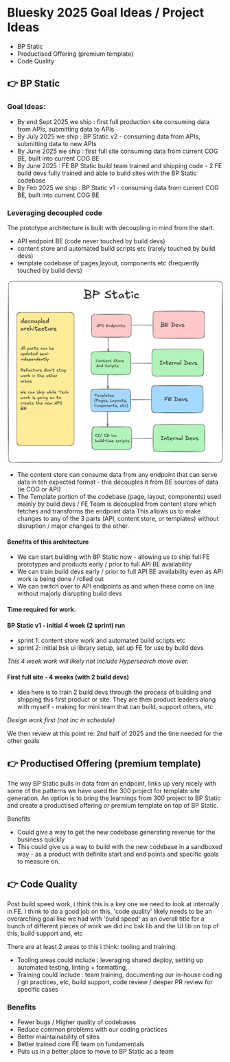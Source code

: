 # Bluesky 2025 Goal Ideas / Project Ideas

- BP Static
- Productised Offering (premium template)
- Code Quality

## 👉 BP Static

### Goal Ideas:

- By end Sept 2025 we ship : first full production site consuming data from APIs, submitting data to APIs
- By July 2025 we ship : BP Static v2 -  consuming data from APIs, submitting data to new APIs
- By June 2025 we ship : first full site consuming data from current COG BE, built into current COG BE
- By June 2025 : FE BP Static build team trained and shipping code - 2 FE build devs fully trained and able to build sites with the BP Static codebase
- By Feb 2025 we ship  : BP Static v1 -  consuming data from current COG BE, built into current COG BE

### Leveraging decoupled code

The prototype architecture is built with decoupling in mind from the start.

- API endpoint BE (code never touched by build devs)
- content store and automated build scripts etc (rarely touched by build devs)
- template codebase of pages,layout, components etc (frequently touched by build devs)

![diagram of decouple BP Static](/img/bp-static-decoupled.png)

- The content store can consume data from any endpoint that can serve data in teh expected format - this decouples it from BE sources of data (ie COG or  API)
- The Template portion of the codebase (page, layout, components) used mainly by build devs / FE Team is decoupled from content store which fetches and transforms the endpoint data
This allows us to make changes to any of the 3 parts (API, content store, or templates) without disruption / major changes to the other.

#### Benefits of this architecture
- We can start building with BP Static now - allowing us to ship full FE prototypes and products early / prior to full API BE availability
- We can train build devs early / prior to full API BE availability  even as API work is being done / rolled out
- We can switch over to API endpoints as and when these come on line without majorly disrupting build devs

#### Time required for work.

#### BP Static v1 - initial 4 week (2 sprint) run
- sprint 1: content store work and automated build scripts etc
- sprint 2: initial bsk ui library setup, set up FE for use by build devs

*This 4 week work will likely not include Hypersearch move over.*

#### First full site - 4 weeks (with 2 build devs)
- Idea here is to train 2 build devs through the process of building and shipping this first product or site. They are then product leaders along with myself - making for mini team that can build, support others, etc

*Design work first (not inc in schedule)*

We then review at this point re: 2nd half of 2025 and the tine needed for the other goals

## 👉 Productised Offering (premium template)

The way BP Static pulls in data from an endpoint, links up very nicely with some of the patterns we have used  the 300 project for template site generation. An option is to bring the learnings from 300 project to BP Static and create a productised offering or premium template on top of BP Static.

Benefits
- Could give a way to get the new codebase generating revenue for the business quickly
- This could give us a way to build with the new codebase in a sandboxed way - as a product with definite start and end points and specific goals to measure on.

## 👉 Code Quality

Post build speed work, i think this is a key one we need to look at internally in FE. I think to do a good job on this, 'code quality' likely needs to be an overarching goal like we had with 'build speed' as an overall title for a bunch of different pieces of work we did inc bsk lib and the UI lib on top of this, build support and, etc

There are at least 2 areas to this i think: tooling and training.
- Tooling areas could include : leveraging shared deploy, setting up automated testing, linting + formatting,
- Training could include : team training, documenting our in-house coding / git practices, etc, build support, code review / deeper PR review for specific cases

### Benefits
- Fewer bugs / Higher quality of codebases
- Reduce common problems with our coding practices
- Better maintainability of sites
- Better trained core FE team on fundamentals
- Puts us in a better place to move to BP Static as a team


